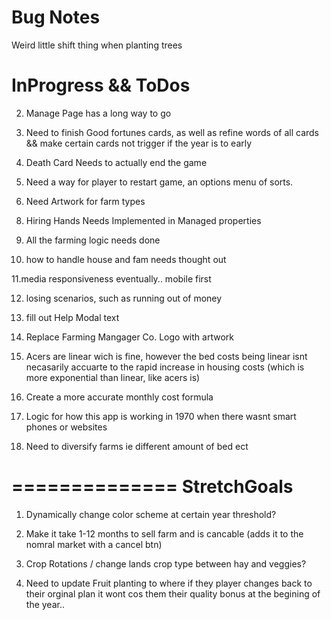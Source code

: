 Bug Notes
=====================
<!-- FIXED 1. Chance that Large Farms will Become undefined -->

Weird little shift thing when planting trees




InProgress && ToDos
========================
<!--WORKING 1. Need a way to buy tractors, and all the logic behind that -->

2. Manage Page has a long way to go

3. Need to finish Good fortunes cards, as well as refine words of all cards && make certain cards not trigger if the year is to early

4. Death Card Needs to actually end the game

5. Need a way for player to restart game, an options menu of sorts.

6. Need Artwork for farm types

<!-- WORKING 7. OTB logic needs finished for rest of cases -->

8. Hiring Hands Needs Implemented in Managed properties

9. All the farming logic needs done

10. how to handle house and fam needs thought out

11.media responsiveness eventually.. mobile first

12. losing scenarios, such as running out of money

13. fill out Help Modal text

14. Replace Farming Mangager Co. Logo with artwork

15. Acers are linear wich is fine, however the bed costs being linear isnt necasarily accuarte to the rapid increase in housing costs (which is more exponential than linear, like acers is) 

16. Create a more accurate monthly cost formula

17. Logic for how this app is working in 1970 when there wasnt smart phones or websites

18. Need to diversify farms ie different amount of bed ect

==============
StretchGoals
============
1. Dynamically change color scheme at certain year threshold?

2. Make it take 1-12 months to sell farm and is cancable (adds it to the nomral market with a cancel btn)

3. Crop Rotations / change lands crop type between hay and veggies?

4. Need to update Fruit planting to where if they player changes back to their orginal plan it wont cos them their quality bonus at the begining of the year..